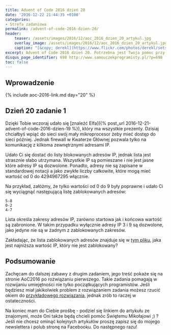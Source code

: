 ```yaml
---
title: Advent of Code 2016 dzień 20
date: '2016-12-22 21:44:35 +0100'
categories:
- Strefa zadaniowa
permalink: /advent-of-code-2016-dzien-20/
header:
    teaser: /assets/images/2016/12/aoc_2016_dzien_20_artykul.jpg
    overlay_image: /assets/images/2016/12/aoc_2016_dzien_20_artykul.jpg
    caption: "[&copy; derekl](https://www.flickr.com/photos/derekl/sets/72157649148835567)"
excerpt: Advent of Code 2016 dzień 20. Potrzebna jest Twoja pomoc przy odnalezieniu pierwszego adresu IP, który nie jest zablokowany przez firewall. Pomożesz?
disqus_page_identifier: 698 http://www.samouczekprogramisty.pl/?p=698
toc: false
---
```


## Wprowadzenie

{% include aoc-2016-link.md day="20" %}

## Dzień 20 zadanie 1

Dzięki Tobie wczoraj udało się [znaleźć Elfa]({% post_url 2016-12-21-advent-of-code-2016-dzien-19 %}), który ma wszystkie prezenty. Dzisiaj chciałbyś wpiąć do sieci swój mały mikroprocesor żeby mieć dostęp do sieci później. Jednak firewall w Kwaterze Głównej pozwala tylko na komunikację z kilkoma zewnętrznymi adresami IP.

Udało Ci się dostać do listy blokowanych adresów IP, jednak lista jest strasznie słabo utrzymana. Wszystkie IP są pomieszane i nie jest jasne które adresy IP są dozwolone. Ponadto, adresy nie są zapisane w standardowej notacji a jako zwykłe liczby całkowite, które mogą mieć wartość od 0 do 4294967295 włącznie.

Na przykład, załóżmy, że tylko wartości od 0 do 9 były poprawne i udało Ci się wyciągnąć następującą listę zablokowanych adresów:

    5-8
    0-2
    4-7

Lista określa zakresy adresów IP, zarówno startowa jak i końcowa wartość są zabronione. W takim przypadku wyłącznie adresy IP 3 i 9 są dozwolone, jako jedyne nie są w żadnym z zablokowanych zakresów.

Zakładając, że lista zablokowanych adresów znajduje się w [tym pliku](https://raw.githubusercontent.com/SamouczekProgramisty/StrefaZadaniowaSamouka/master/05_aoc_2016/src/main/test/resources/day20_input.txt), jaka jest najniższa wartość IP, który nie jest zablokowany?

## Podsumowanie

Zachęcam do dalszej zabawy z drugim zadaniem, jego treść pokaże się na stronie AoC2016 po rozwiązaniu pierwszego. Takie zadania pomagają w rozwijaniu umiejętności nie tylko początkujących programistów. Jeśli będziesz miał jakikolwiek problem z rozwiązaniem zadania możesz rzucić okiem do [przykładowego rozwiązania](https://github.com/SamouczekProgramisty/StrefaZadaniowaSamouka/tree/master/05_aoc_2016/src/main/java/pl/samouczekprogramisty/szs/aoc2016/day20), jednak zrób to raczej w ostateczności.

Na koniec mam do Ciebie prośbę - podziel się linkiem do artykułu ze znajomymi, może Oni także będą chcieli pomóc Świętemu Mikołajowi ;) ? Jeśli nie chcesz ominąć kolejnych artykułów proszę zapisz się do mojego newslettera i polub stronę na Facebooku. Do następnego razu!
